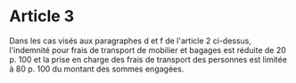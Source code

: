 # Article 3

Dans les cas visés aux paragraphes d et f de l'article 2 ci-dessus, l'indemnité pour frais de transport de mobilier et bagages est réduite de 20 p. 100 et la prise en charge des frais de transport des personnes est limitée à 80 p. 100 du montant des sommes engagées.

